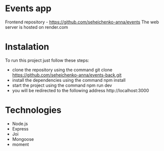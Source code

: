 # Events app

Frontend repository - https://github.com/seheichenko-anna/events
The web server is hosted on render.com

# Instalation

To run this project just follow these steps:

- clone the repository using the command git clone
  https://github.com/seheichenko-anna/events-back.git
- install the dependencies using the command npm install
- start the project using the command npm run dev
- you will be redirected to the following address http://localhost:3000

# Technologies

- Node.js 
- Express 
- Joi 
- Mongoose
- moment





 
